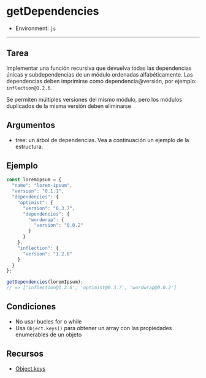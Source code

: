 # getDependencies

* Environment: `js`

***

## Tarea

Implementar una función recursiva que devuelva todas las dependencias únicas y
subdependencias de un módulo ordenadas alfabéticamente. Las dependencias deben
imprimirse como dependencia@versión, por ejemplo: `inflection@1.2.6`.

Se permiten múltiples versiones del mismo módulo, pero los módulos duplicados de
la misma versión deben eliminarse

## Argumentos

* tree: un árbol de dependencias. Vea a continuación un ejemplo de la estructura.

## Ejemplo

```js
const loremIpsum = {
  "name": "lorem-ipsum",
  "version": "0.1.1",
  "dependencies": {
    "optimist": {
      "version": "0.3.7",
      "dependencies": {
        "wordwrap": {
          "version": "0.0.2"
        }
      }
    },
    "inflection": {
      "version": "1.2.6"
    }
  }
};

getDependencies(loremIpsum);
// => ['inflection@1.2.6', 'optimist@0.3.7', 'wordwrap@0.0.2']
```

## Condiciones

* No usar bucles for o while
* Usa `Object.keys()` para obtener un array con las propiedades enumerables de
  un objeto

## Recursos

* [Object.keys](https://developer.mozilla.org/en-US/docs/Web/JavaScript/Reference/Global_Objects/Object/keys)
